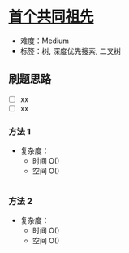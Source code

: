 # [首个共同祖先](https://leetcode-cn.com/problems/first-common-ancestor-lcci/)

- 难度：Medium
- 标签：树, 深度优先搜索, 二叉树

## 刷题思路

- [ ] xx
- [ ] xx

### 方法 1

- 复杂度：
    - 时间 O()
    - 空间 O()

``` js

```

### 方法 2

- 复杂度：
    - 时间 O()
    - 空间 O()

``` js

```

